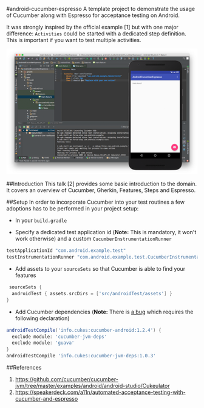 #android-cucumber-espresso
A template project to demonstrate the usage of Cucumber along with Espresso for acceptance testing on Android.

It was strongly inspired by the official example [1] but with one major difference:
`Activities` could be started with a dedicated step definition. This is important if you want to test multiple activities.

![Acceptance test in action](AndroidCucumberEspresso.png)

##Introduction
This talk [2] provides some basic introduction to the domain. It covers an overview of Cucumber, Gherkin, Features, Steps and Espresso.

##Setup
In order to incorporate Cucumber into your test routines a few adoptions has to be performed in your project setup:

* In your `build.gradle`
 - Specify a dedicated test application id (**Note:** This is mandatory, it won't work otherwise) and a custom `CucumberInstrumentationRunner`
```groovy
testApplicationId "com.android.example.test"
testInstrumentationRunner "com.android.example.test.CucumberInstrumentationRunner"
```
 - Add assets to your `sourceSets` so that Cucumber is able to find your features
```groovy
 sourceSets {
  androidTest { assets.srcDirs = ['src/androidTest/assets'] }
}
```
 - Add Cucumber dependencies (**Note:** There is [a bug](https://github.com/cucumber/cucumber-jvm/issues/893) which requires the following declaration)
```groovy
androidTestCompile('info.cukes:cucumber-android:1.2.4') {
  exclude module: 'cucumber-jvm-deps'
  exclude module: 'guava'
}
androidTestCompile 'info.cukes:cucumber-jvm-deps:1.0.3'
```

##References
1. https://github.com/cucumber/cucumber-jvm/tree/master/examples/android/android-studio/Cukeulator
2. https://speakerdeck.com/a11n/automated-acceptance-testing-with-cucumber-and-espresso
